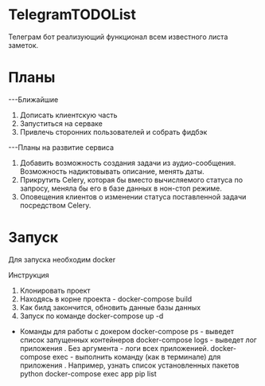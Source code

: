 # TelegramTODOList
Телеграм бот реализующий функционал всем известного листа заметок.

# Планы
---Ближайшие
1) Дописать клиентскую часть
2) Запуститься на серваке
3) Привлечь сторонних пользователей и собрать фидбэк

---Планы на развитие сервиса
1) Добавить возможность создания задачи из аудио-сообщения. Возможность надиктовывать описание, менять даты.
2) Прикрутить Celery, которая бы вместо вычисляемого статуса по запросу, меняла бы его в базе данных в нон-стоп режиме.
3) Оповещения клиентов о изменении статуса поставленной задачи посредством Celery.

# Запуск
Для запуска необходим docker

Инструкция
1) Клонировать проект
2) Находясь в корне проекта - docker-compose build
3) Как билд закончится, обновить данные базы данных
4) Запуск по команде docker-compose up -d

* Команды для работы с докером
docker-compose ps - выведет список запущенных контейнеров
docker-compose logs <app> - выведет лог приложения <app>. Без аргумента - логи всех приложенией.
docker-compose exec <app> <command> - выполнить команду (как в терминале) для приложения <app>.
Например, узнать список установленных пакетов python 
docker-compose exec app pip list
